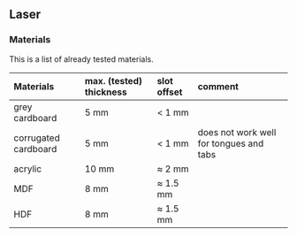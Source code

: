 ## Laser  


### Materials  

This is a list of already tested materials.  

| Materials            | max. (tested) thickness | slot offset | comment                                 |
| :--                  | :---                    | :---        | :--                                     |
| grey cardboard       | 5 mm                    | < 1 mm      |                                         |
| corrugated cardboard | 5 mm                    | < 1 mm      | does not work well for tongues and tabs |
| acrylic              | 10 mm                   | ≈ 2 mm      |                                         |
| MDF                  | 8 mm                    | ≈ 1.5 mm    |                                         |
| HDF                  | 8 mm                    | ≈ 1.5 mm    |                                         |

